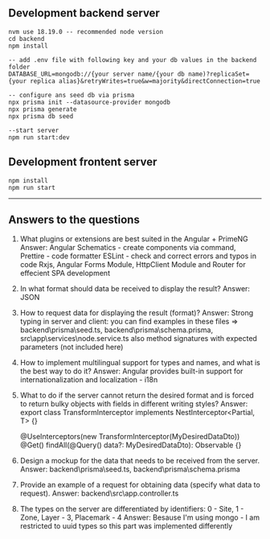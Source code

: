 ## Development backend server

```
nvm use 18.19.0 -- recommended node version
cd backend
npm install

-- add .env file with following key and your db values in the backend folder
DATABASE_URL=mongodb://{your server name/{your db name)?replicaSet={your replica alias}&retryWrites=true&w=majority&directConnection=true

-- configure ans seed db via prisma
npx prisma init --datasource-provider mongodb
npx prisma generate
npx prisma db seed

--start server
npm run start:dev
```

## Development frontent server

```
npm install
npm run start
```

---

## Answers to the questions


1.	What plugins or extensions are best suited in the Angular + PrimeNG
Answer:
    Angular Schematics - create components via command,
    Prettire - code formatter
    ESLint - check and correct errors and typos in code
    Rxjs, Angular Forms Module, HttpClient Module and Router for effecient SPA development


2.	In what format should data be received to display the result?
Answer:
	JSON

3.	How to request data for displaying the result (format)?
Answer:
	Strong typing in server and client: you can find examples in these files =>
	 backend\prisma\seed.ts,
	 backend\prisma\schema.prisma,
	 src\app\services\node.service.ts also method signatures with expected parameters (not included here)

4.	How to implement multilingual support for types and names, and what is the best way to do it?
Answer:
	Angular provides built-in support for internationalization and localization - i18n

5.	What to do if the server cannot return the desired format and is forced to return bulky objects with fields in different writing styles?
Answer:
	export class TransformInterceptor<T> implements NestInterceptor<Partial<T>, T> {}

	 @UseInterceptors(new TransformInterceptor(MyDesiredDataDto))
     @Get()
      findAll(@Query() data?: MyDesiredDataDto): Observable<sometype> {}

7.	Design a mockup for the data that needs to be received from the server.
Answer:
 	backend\prisma\seed.ts,
	 backend\prisma\schema.prisma

8.	Provide an example of a request for obtaining data (specify what data to request).
Answer:
	backend\src\app.controller.ts

10.	The types on the server are differentiated by identifiers: 0 - Site, 1 - Zone, Layer - 3, Placemark - 4
Answer:
	Besause I'm using mongo - I am restricted to uuid types so this part was implemented differently








